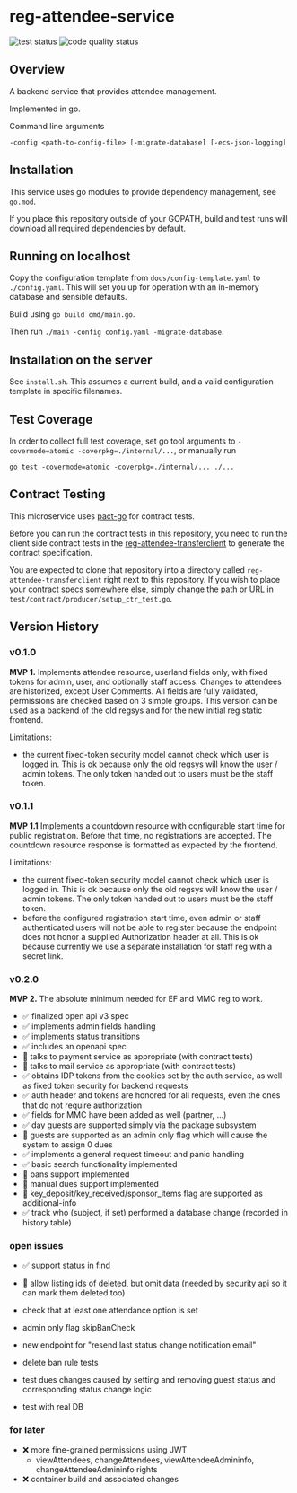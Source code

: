 # reg-attendee-service

<img src="https://github.com/eurofurence/reg-attendee-service/actions/workflows/go.yml/badge.svg" alt="test status"/>
<img src="https://github.com/eurofurence/reg-attendee-service/actions/workflows/codeql-analysis.yml/badge.svg" alt="code quality status"/>

## Overview

A backend service that provides attendee management.

Implemented in go.

Command line arguments
```
-config <path-to-config-file> [-migrate-database] [-ecs-json-logging]
```

## Installation

This service uses go modules to provide dependency management, see `go.mod`.

If you place this repository outside of your GOPATH, build and test runs will download all required 
dependencies by default. 

## Running on localhost

Copy the configuration template from `docs/config-template.yaml` to `./config.yaml`. This will set you up
for operation with an in-memory database and sensible defaults.

Build using `go build cmd/main.go`.

Then run `./main -config config.yaml -migrate-database`.

## Installation on the server

See `install.sh`. This assumes a current build, and a valid configuration template in specific filenames.

## Test Coverage

In order to collect full test coverage, set go tool arguments to `-covermode=atomic -coverpkg=./internal/...`,
or manually run
```
go test -covermode=atomic -coverpkg=./internal/... ./...
```

## Contract Testing

This microservice uses [pact-go](https://github.com/pact-foundation/pact-go#installation) for contract tests.

Before you can run the contract tests in this repository, you need to run the client side contract tests
in the [reg-attendee-transferclient](https://github.com/eurofurence/reg-attendee-transferclient) to generate
the contract specification. 

You are expected to clone that repository into a directory called `reg-attendee-transferclient`
right next to this repository. If you wish to place your contract specs somewhere else, simply change the
path or URL in `test/contract/producer/setup_ctr_test.go`.

## Version History

### v0.1.0

**MVP 1.** Implements attendee resource, userland fields only, with fixed tokens for admin, user, and optionally
staff access. Changes to attendees are historized, except User Comments. All fields are fully validated, permissions 
are checked based on 3 simple groups. This version can be used as a backend of the old regsys and for the new initial 
reg static frontend.

Limitations: 
 - the current fixed-token security model cannot check which user is logged in. This is ok because only the old 
   regsys will know the user / admin tokens. The only token handed out to users must be the staff token.

### v0.1.1

**MVP 1.1** Implements a countdown resource with configurable start time for public registration. Before that time,
no registrations are accepted. The countdown resource response is formatted as expected by the frontend.

Limitations: 
 - the current fixed-token security model cannot check which user is logged in. This is ok because only the old 
   regsys will know the user / admin tokens. The only token handed out to users must be the staff token.
 - before the configured registration start time, even admin or staff authenticated users will not be able to
   register because the endpoint does not honor a supplied Authorization header at all. This is ok because
   currently we use a separate installation for staff reg with a secret link.

### v0.2.0

**MVP 2.** The absolute minimum needed for EF and MMC reg to work.

 - ✅ finalized open api v3 spec
 - ✅ implements admin fields handling
 - ✅ implements status transitions
 - ✅ includes an openapi spec
 - 🚧 talks to payment service as appropriate (with contract tests)
 - 🚧 talks to mail service as appropriate (with contract tests)
 - ✅ obtains IDP tokens from the cookies set by the auth service, as well as fixed token security for backend requests
 - ✅ auth header and tokens are honored for all requests, even the ones that do not require authorization
 - ✅ fields for MMC have been added as well (partner, ...) 
 - ✅ day guests are supported simply via the package subsystem 
 - 🚧 guests are supported as an admin only flag which will cause the system to assign 0 dues
 - ✅ implements a general request timeout and panic handling
 - ✅ basic search functionality implemented
 - 🚧 bans support implemented
 - 🚧 manual dues support implemented
 - 🚧 key_deposit/key_received/sponsor_items flag are supported as additional-info
 - ✅ track who (subject, if set) performed a database change (recorded in history table)

### open issues

  - ✅ support status in find
  - 🚧 allow listing ids of deleted, but omit data (needed by security api so it can mark them deleted too)

  - check that at least one attendance option is set
  - admin only flag skipBanCheck
  - new endpoint for "resend last status change notification email"
  - delete ban rule tests
  - test dues changes caused by setting and removing guest status and corresponding status change logic
  - test with real DB

### for later

- ❌ more fine-grained permissions using JWT
  - viewAttendees, changeAttendees, viewAttendeeAdmininfo, changeAttendeeAdmininfo rights
- ❌ container build and associated changes
